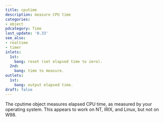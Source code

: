 ```yaml
---
title: cputime
description: measure CPU time
categories:
- object
pdcategory: Time
last_update: '0.33'
see_also:
- realtime
- timer
inlets:
  1st:
    bang: reset (set elapsed time to zero).
  2nd:
    bang: time to measure.
outlets:
  1st:
    bang: output elapsed time.
draft: false
---
```

The cputime object measures elapsed CPU time,  as measured by your operating system. This appears to work on NT,  IRIX,  and Linux,  but not on W98.
